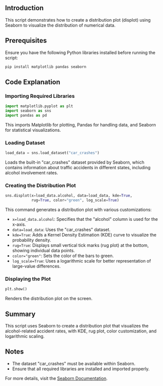## Introduction
This script demonstrates how to create a distribution plot (displot) using Seaborn to visualize the distribution of numerical data.

## Prerequisites
Ensure you have the following Python libraries installed before running the script:

```bash
pip install matplotlib pandas seaborn
```

## Code Explanation

### Importing Required Libraries
```python
import matplotlib.pyplot as plt
import seaborn as sns
import pandas as pd
```
This imports Matplotlib for plotting, Pandas for handling data, and Seaborn for statistical visualizations.

### Loading Dataset
```python
load_data = sns.load_dataset("car_crashes")
```
Loads the built-in "car_crashes" dataset provided by Seaborn, which contains information about traffic accidents in different states, including alcohol involvement rates.

### Creating the Distribution Plot
```python
sns.displot(x=load_data.alcohol, data=load_data, kde=True,
            rug=True, color="green", log_scale=True)
```
This command generates a distribution plot with various customizations:
- `x=load_data.alcohol`: Specifies that the "alcohol" column is used for the x-axis.
- `data=load_data`: Uses the "car_crashes" dataset.
- `kde=True`: Adds a Kernel Density Estimation (KDE) curve to visualize the probability density.
- `rug=True`: Displays small vertical tick marks (rug plot) at the bottom, showing individual data points.
- `color="green"`: Sets the color of the bars to green.
- `log_scale=True`: Uses a logarithmic scale for better representation of large-value differences.

### Displaying the Plot
```python
plt.show()
```
Renders the distribution plot on the screen.

## Summary
This script uses Seaborn to create a distribution plot that visualizes the alcohol-related accident rates, with KDE, rug plot, color customization, and logarithmic scaling.

## Notes
- The dataset "car_crashes" must be available within Seaborn.
- Ensure that all required libraries are installed and imported properly.

For more details, visit the [Seaborn Documentation](https://seaborn.pydata.org/).

